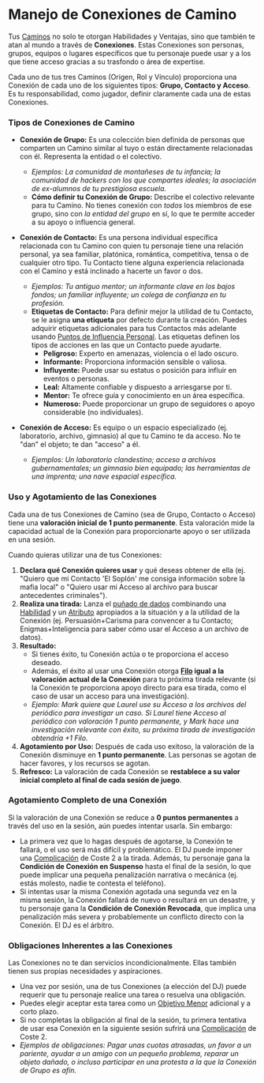 # Manejo de Conexiones de Camino

Tus [Caminos](./02.3_Paso_2_Definiendo_tus_Caminos.md) no solo te otorgan Habilidades y Ventajas, sino que también te atan al mundo a través de **Conexiones**. Estas Conexiones son personas, grupos, equipos o lugares específicos que tu personaje puede usar y a los que tiene acceso gracias a su trasfondo o área de expertise.

Cada uno de tus tres Caminos (Origen, Rol y Vínculo) proporciona una Conexión de cada uno de los siguientes tipos: **Grupo, Contacto y Acceso**. Es tu responsabilidad, como jugador, definir claramente cada una de estas Conexiones.

### Tipos de Conexiones de Camino

*   **Conexión de Grupo:** Es una colección bien definida de personas que comparten un Camino similar al tuyo o están directamente relacionadas con él. Representa la entidad o el colectivo.
    *   *Ejemplos: La comunidad de montañeses de tu infancia; la comunidad de hackers con los que compartes ideales; la asociación de ex-alumnos de tu prestigiosa escuela.*
    *   **Cómo definir tu Conexión de Grupo:** Describe el colectivo relevante para tu Camino. No tienes conexión con *todos* los miembros de ese grupo, sino con *la entidad del grupo* en sí, lo que te permite acceder a su apoyo o influencia general.

*   **Conexión de Contacto:** Es una persona individual específica relacionada con tu Camino con quien tu personaje tiene una relación personal, ya sea familiar, platónica, romántica, competitiva, tensa o de cualquier otro tipo. Tu Contacto tiene alguna experiencia relacionada con el Camino y está inclinado a hacerte un favor o dos.
    *   *Ejemplos: Tu antiguo mentor; un informante clave en los bajos fondos; un familiar influyente; un colega de confianza en tu profesión.*
    *   **Etiquetas de Contacto:** Para definir mejor la utilidad de tu Contacto, se le asigna **una etiqueta** por defecto durante la creación. Puedes adquirir etiquetas adicionales para tus Contactos más adelante usando [Puntos de Influencia Personal](./02.9_Progresion_del_Personaje_Puntos_de_Influencia.md). Las etiquetas definen los tipos de acciones en las que un Contacto puede ayudarte.
        *   **Peligroso:** Experto en amenazas, violencia o el lado oscuro.
        *   **Informante:** Proporciona información sensible o valiosa.
        *   **Influyente:** Puede usar su estatus o posición para influir en eventos o personas.
        *   **Leal:** Altamente confiable y dispuesto a arriesgarse por ti.
        *   **Mentor:** Te ofrece guía y conocimiento en un área específica.
        *   **Numeroso:** Puede proporcionar un grupo de seguidores o apoyo considerable (no individuales).

*   **Conexión de Acceso:** Es equipo o un espacio especializado (ej. laboratorio, archivo, gimnasio) al que tu Camino te da acceso. No te "dan" el objeto; te dan "acceso" a él.
    *   *Ejemplos: Un laboratorio clandestino; acceso a archivos gubernamentales; un gimnasio bien equipado; las herramientas de una imprenta; una nave espacial específica.*

### Uso y Agotamiento de las Conexiones

Cada una de tus Conexiones de Camino (sea de Grupo, Contacto o Acceso) tiene una **valoración inicial de 1 punto permanente**. Esta valoración mide la capacidad actual de la Conexión para proporcionarte apoyo o ser utilizada en una sesión.

Cuando quieras utilizar una de tus Conexiones:

1.  **Declara qué Conexión quieres usar** y qué deseas obtener de ella (ej. "Quiero que mi Contacto 'El Soplón' me consiga información sobre la mafia local" o "Quiero usar mi Acceso al archivo para buscar antecedentes criminales").
2.  **Realiza una tirada:** Lanza el [puñado de dados](./../../Capitulo_01_Mecanicas_Fundamentales/01.02_Lanzando_los_Dados.md) combinando una [Habilidad](./02.5_Paso_4_Desarrollando_Habilidades_y_Especialidades.md) y un [Atributo](./02.4_Paso_3_Estableciendo_los_Atributos.md) apropiados a la situación y a la utilidad de la Conexión (ej. Persuasión+Carisma para convencer a tu Contacto; Enigmas+Inteligencia para saber cómo usar el Acceso a un archivo de datos).
3.  **Resultado:**
    *   Si tienes éxito, tu Conexión actúa o te proporciona el acceso deseado.
    *   Además, el éxito al usar una Conexión otorga **[Filo](./../../Capitulo_01_Mecanicas_Fundamentales/01.05_Filo.md) igual a la valoración actual de la Conexión** para tu próxima tirada relevante (si la Conexión te proporciona apoyo directo para esa tirada, como el caso de usar un acceso para una investigación).
    *   *Ejemplo: Mark quiere que Laurel use su Acceso a los archivos del periódico para investigar un caso. Si Laurel tiene Acceso al periódico con valoración 1 punto permanente, y Mark hace una investigación relevante con éxito, su próxima tirada de investigación obtendría +1 Filo.*
4.  **Agotamiento por Uso:** Después de cada uso exitoso, la valoración de la Conexión disminuye en **1 punto permanente**. Las personas se agotan de hacer favores, y los recursos se agotan.
5.  **Refresco:** La valoración de cada Conexión se **restablece a su valor inicial completo al final de cada sesión de juego**.

### Agotamiento Completo de una Conexión

Si la valoración de una Conexión se reduce a **0 puntos permanentes** a través del uso en la sesión, aún puedes intentar usarla. Sin embargo:

*   La primera vez que lo hagas después de agotarse, la Conexión te fallará, o el uso será más difícil y problemático. El DJ puede imponer una [Complicación](./../../Capitulo_01_Mecanicas_Fundamentales/01.07_Complicaciones.md) de Coste 2 a la tirada. Además, tu personaje gana la **Condición de Conexión en Suspenso** hasta el final de la sesión, lo que puede implicar una pequeña penalización narrativa o mecánica (ej. estás molesto, nadie te contesta el teléfono).
*   Si intentas usar la misma Conexión agotada una segunda vez en la misma sesión, la Conexión fallará de nuevo o resultará en un desastre, y tu personaje gana la **Condición de Conexión Revocada**, que implica una penalización más severa y probablemente un conflicto directo con la Conexión. El DJ es el árbitro.

### Obligaciones Inherentes a las Conexiones

Las Conexiones no te dan servicios incondicionalmente. Ellas también tienen sus propias necesidades y aspiraciones.

*   Una vez por sesión, una de tus Conexiones (a elección del DJ) puede requerir que tu personaje realice una tarea o resuelva una obligación.
*   Puedes elegir aceptar esta tarea como un [Objetivo Menor](./02.8_Paso_7_Detalles_Finales_Objetivos_y_Hoja_de_Personaje.md#c-define-tus-objetivos-iniciales) adicional y a corto plazo.
*   Si no completas la obligación al final de la sesión, tu primera tentativa de usar esa Conexión en la siguiente sesión sufrirá una [Complicación](./../../Capitulo_01_Mecanicas_Fundamentales/01.07_Complicaciones.md) de Coste 2.
*   *Ejemplos de obligaciones: Pagar unas cuotas atrasadas, un favor a un pariente, ayudar a un amigo con un pequeño problema, reparar un objeto dañado, o incluso participar en una protesta a la que la Conexión de Grupo es afín.*
